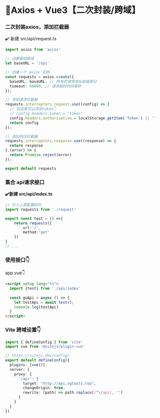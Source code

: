 # 📡Axios + Vue3【二次封装/跨域】

### 二次封装axios，添加拦截器
✔️ 新建 src/api/request.ts
```typescript
import axios from 'axios'

// 设置基础路径
let baseURL = '/api'

// 创建一个 axios 实例
const requests = axios.create({
  baseURL: baseURL, // 所有的请求地址前缀部分
  timeout: 60000, // 请求超时时间毫秒
});

// 添加请求拦截器
requests.interceptors.request.use((config) => {
  // 在这里可以添加token👇
  // config.headers.token = "token"
  config.headers.authorization = localStorage.getItem('Token') || ''
  return config
});

// 添加响应拦截器
requests.interceptors.response.use((response) => {
  return response
},(error) => {
  return Promise.reject(error)
});

export default requests
```
### 集合 api请求接口
**✔️新建 src/api/index.ts**
```typescript
// 引入上面配置好的
import requests from './request'

export const test = () =>{
    return requests({
        url:'/',
        method:'get'
    })
}
//....
```
### 使用接口👇
app.vue👇
```html
<script setup lang="ts">
  import {test} from './api/index'
  
  const goApi = async () => {
    let testApi = await test();
    console.log(testApi)
  }
</script>
```

### Vite 跨域设置👇
```typescript
import { defineConfig } from 'vite'
import vue from '@vitejs/plugin-vue'

// https://vitejs.dev/config/
export default defineConfig({
  plugins: [vue()],
  server: {
    proxy: {
      '/api': {
        target: "http://api.xgtools.top",
        changeOrigin: true,
        rewrite: (path) => path.replace(/^\/api/, '')
      }
    }
  }
})
```

